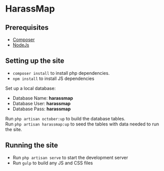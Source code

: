 # HarassMap

## Prerequisites

* [Composer](https://getcomposer.org/doc/00-intro.md)
* [NodeJs](https://nodejs.org/en/download/)

## Setting up the site

* `composer install` to install php dependencies.
* `npm install` to install JS dependencies

Set up a local database:

* Database Name: **harassmap**
* Database User: **harassmap**
* Database Pass: **harassmap**

Run `php artisan october:up` to build the database tables.  
Run `php artisan harassmap:up` to seed the tables with data needed to run the site.

## Running the site

* Run `php artisan serve` to start the development server
* Run `gulp` to build any JS and CSS files